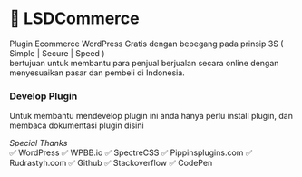 # 🏪 LSDCommerce
Plugin Ecommerce WordPress Gratis dengan bepegang pada prinsip 3S ( Simple | Secure | Speed )\
bertujuan untuk membantu para penjual berjualan secara online dengan menyesuaikan pasar dan pembeli di Indonesia.

### Develop Plugin
Untuk membantu mendevelop plugin ini anda hanya perlu install plugin, dan membaca dokumentasi plugin disini


*Special Thanks*\
✅ WordPress ✅ WPBB.io ✅ SpectreCSS ✅ Pippinsplugins.com ✅ Rudrastyh.com ✅ Github ✅ Stackoverflow ✅ CodePen